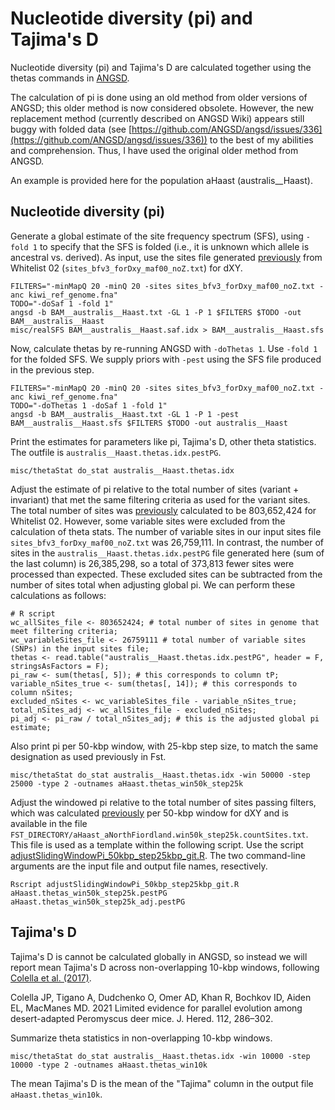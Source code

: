 # Nucleotide diversity (pi) and Tajima's D

Nucleotide diversity (pi) and Tajima's D are calculated together using the thetas commands in [ANGSD](http://www.popgen.dk/angsd/index.php/ANGSD).

The calculation of pi is done using an old method from older versions of ANGSD; this older method is now considered obsolete. However, the new replacement method (currently described on ANGSD Wiki) appears still buggy with folded data (see [https://github.com/ANGSD/angsd/issues/336](https://github.com/ANGSD/angsd/issues/336)) to the best of my abilities and comprehension. Thus, I have used the original older method from ANGSD.

An example is provided here for the population aHaast (australis__Haast).

## Nucleotide diversity (pi)

Generate a global estimate of the site frequency spectrum (SFS), using ```-fold 1``` to specify that the SFS is folded (i.e., it is unknown which allele is ancestral vs. derived). As input, use the sites file generated [previously](https://github.com/jordanbemmels/kiwi-holocene/blob/main/03_Create_SNP_whitelists.md) from Whitelist 02 (```sites_bfv3_forDxy_maf00_noZ.txt```) for dXY.

```
FILTERS="-minMapQ 20 -minQ 20 -sites sites_bfv3_forDxy_maf00_noZ.txt -anc kiwi_ref_genome.fna"
TODO="-doSaf 1 -fold 1"
angsd -b BAM__australis__Haast.txt -GL 1 -P 1 $FILTERS $TODO -out BAM__australis__Haast
misc/realSFS BAM__australis__Haast.saf.idx > BAM__australis__Haast.sfs
```

Now, calculate thetas by re-running ANGSD with ```-doThetas 1```. Use ```-fold 1``` for the folded SFS. We supply priors with ```-pest``` using the SFS file produced in the previous step.

```
FILTERS="-minMapQ 20 -minQ 20 -sites sites_bfv3_forDxy_maf00_noZ.txt -anc kiwi_ref_genome.fna"
TODO="-doThetas 1 -doSaf 1 -fold 1"
angsd -b BAM__australis__Haast.txt -GL 1 -P 1 -pest BAM__australis__Haast.sfs $FILTERS $TODO -out australis__Haast
```

Print the estimates for parameters like pi, Tajima's D, other theta statistics. The outfile is ```australis__Haast.thetas.idx.pestPG```.

```
misc/thetaStat do_stat australis__Haast.thetas.idx
```

Adjust the estimate of pi relative to the total number of sites (variant + invariant) that met the same filtering criteria as used for the variant sites. The total number of sites was [previously](https://github.com/jordanbemmels/kiwi-holocene/blob/main/03_Create_SNP_whitelists.md) calculated to be 803,652,424 for Whitelist 02. However, some variable sites were excluded from the calculation of theta stats. The number of variable sites in our input sites file ```sites_bfv3_forDxy_maf00_noZ.txt``` was 26,759,111. In contrast, the number of sites in the ```australis__Haast.thetas.idx.pestPG``` file generated here (sum of the last column) is 26,385,298, so a total of 373,813 fewer sites were processed than expected. These excluded sites can be subtracted from the number of sites total when adjusting global pi. We can perform these calculations as follows:

```
# R script
wc_allSites_file <- 803652424; # total number of sites in genome that meet filtering criteria;
wc_variableSites_file <- 26759111 # total number of variable sites (SNPs) in the input sites file;
thetas <- read.table("australis__Haast.thetas.idx.pestPG", header = F, stringsAsFactors = F);
pi_raw <- sum(thetas[, 5]); # this corresponds to column tP;
variable_nSites_true <- sum(thetas[, 14]); # this corresponds to column nSites;
excluded_nSites <- wc_variableSites_file - variable_nSites_true;
total_nSites_adj <- wc_allSites_file - excluded_nSites;
pi_adj <- pi_raw / total_nSites_adj; # this is the adjusted global pi estimate;
```

Also print pi per 50-kbp window, with 25-kbp step size, to match the same designation as used previously in Fst.

```
misc/thetaStat do_stat australis__Haast.thetas.idx -win 50000 -step 25000 -type 2 -outnames aHaast.thetas_win50k_step25k
```

Adjust the windowed pi relative to the total number of sites passing filters, which was calculated [previously](https://github.com/jordanbemmels/kiwi-holocene/blob/main/07_dXY.md) per 50-kbp window for dXY and is available in the file ```FST_DIRECTORY/aHaast_aNorthFiordland.win50k_step25k.countSites.txt```. This file is used as a template within the following script. Use the script [adjustSlidingWindowPi_50kbp_step25kbp_git.R](https://github.com/jordanbemmels/kiwi-holocene/blob/main/adjustSlidingWindowPi_50kbp_step25kbp_git.R). The two command-line arguments are the input file and output file names, resectively.

```
Rscript adjustSlidingWindowPi_50kbp_step25kbp_git.R aHaast.thetas_win50k_step25k.pestPG aHaast.thetas_win50k_step25k_adj.pestPG
```

## Tajima's D

Tajima's D is cannot be calculated globally in ANGSD, so instead we will report mean Tajima's D across non-overlapping 10-kbp windows, following [Colella et al. (2017)](https://doi.org/10.1093/jhered/esab009).

Colella JP, Tigano A, Dudchenko O, Omer AD, Khan R, Bochkov ID, Aiden EL, MacManes MD. 2021 Limited evidence for parallel evolution among desert-adapted Peromyscus deer mice. J. Hered. 112, 286–302.

Summarize theta statistics in non-overlapping 10-kbp windows.

```
misc/thetaStat do_stat australis__Haast.thetas.idx -win 10000 -step 10000 -type 2 -outnames aHaast.thetas_win10k
```

The mean Tajima's D is the mean of the "Tajima" column in the output file ```aHaast.thetas_win10k```.
